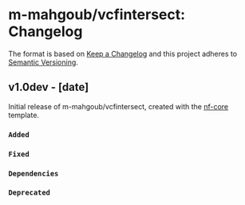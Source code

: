 # m-mahgoub/vcfintersect: Changelog

The format is based on [Keep a Changelog](https://keepachangelog.com/en/1.0.0/)
and this project adheres to [Semantic Versioning](https://semver.org/spec/v2.0.0.html).

## v1.0dev - [date]

Initial release of m-mahgoub/vcfintersect, created with the [nf-core](https://nf-co.re/) template.

### `Added`

### `Fixed`

### `Dependencies`

### `Deprecated`
